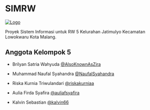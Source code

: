 # SIMRW

[![Logo](https://i.ibb.co/52mrrHc/logo-putih.png)](https://ibb.co/d7FPPYK)

Proyek Sistem Informasi untuk RW 5 Kelurahan Jatimulyo Kecamatan Lowokwaru Kota Malang.

## Anggota Kelompok 5

- Brilyan Satria Wahyuda [@AlsoKnownAsZira](https://www.github.com/AlsoKnownAsZira)

- Muhammad Naufal Syahandra [@NaufalSyahandra](https://github.com/NaufalSyahandra) 

-  Riska Kurnia Triwulandari [@riskakurniaa](https://github.com/riskakurniaa)

- Aulia Firda Syafira [@auliafsyafira](https://github.com/auliafsyafira)

- Kalvin Sebastian [@kalvin66](https://github.com/kalvin66)
